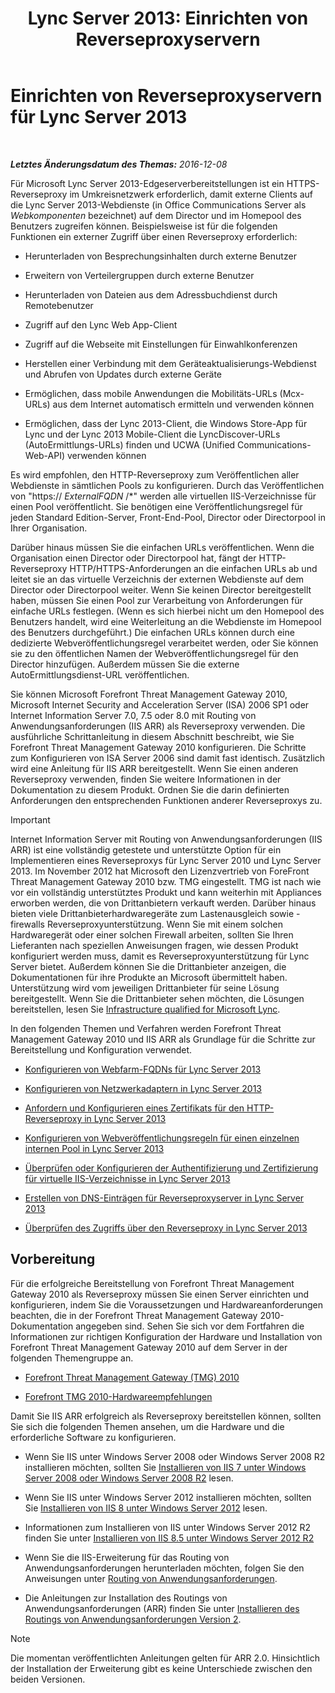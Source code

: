 ﻿---
title: 'Lync Server 2013: Einrichten von Reverseproxyservern'
TOCTitle: Einrichten von Reverseproxyservern
ms:assetid: 00bc138a-243f-4389-bfa5-9c62fcc95132
ms:mtpsurl: https://technet.microsoft.com/de-de/library/Gg398069(v=OCS.15)
ms:contentKeyID: 49292977
ms.date: 12/10/2016
mtps_version: v=OCS.15
ms.translationtype: HT
---

# Einrichten von Reverseproxyservern für Lync Server 2013

 

_**Letztes Änderungsdatum des Themas:** 2016-12-08_

Für Microsoft Lync Server 2013-Edgeserverbereitstellungen ist ein HTTPS-Reverseproxy im Umkreisnetzwerk erforderlich, damit externe Clients auf die Lync Server 2013-Webdienste (in Office Communications Server als *Webkomponenten* bezeichnet) auf dem Director und im Homepool des Benutzers zugreifen können. Beispielsweise ist für die folgenden Funktionen ein externer Zugriff über einen Reverseproxy erforderlich:

  - Herunterladen von Besprechungsinhalten durch externe Benutzer

  - Erweitern von Verteilergruppen durch externe Benutzer

  - Herunterladen von Dateien aus dem Adressbuchdienst durch Remotebenutzer

  - Zugriff auf den Lync Web App-Client

  - Zugriff auf die Webseite mit Einstellungen für Einwahlkonferenzen

  - Herstellen einer Verbindung mit dem Geräteaktualisierungs-Webdienst und Abrufen von Updates durch externe Geräte

  - Ermöglichen, dass mobile Anwendungen die Mobilitäts-URLs (Mcx-URLs) aus dem Internet automatisch ermitteln und verwenden können

  - Ermöglichen, dass der Lync 2013-Client, die Windows Store-App für Lync und der Lync 2013 Mobile-Client die LyncDiscover-URLs (AutoErmittlungs-URLs) finden und UCWA (Unified Communications-Web-API) verwenden können

Es wird empfohlen, den HTTP-Reverseproxy zum Veröffentlichen aller Webdienste in sämtlichen Pools zu konfigurieren. Durch das Veröffentlichen von "https:// *ExternalFQDN* /\*" werden alle virtuellen IIS-Verzeichnisse für einen Pool veröffentlicht. Sie benötigen eine Veröffentlichungsregel für jeden Standard Edition-Server, Front-End-Pool, Director oder Directorpool in Ihrer Organisation.

Darüber hinaus müssen Sie die einfachen URLs veröffentlichen. Wenn die Organisation einen Director oder Directorpool hat, fängt der HTTP-Reverseproxy HTTP/HTTPS-Anforderungen an die einfachen URLs ab und leitet sie an das virtuelle Verzeichnis der externen Webdienste auf dem Director oder Directorpool weiter. Wenn Sie keinen Director bereitgestellt haben, müssen Sie einen Pool zur Verarbeitung von Anforderungen für einfache URLs festlegen. (Wenn es sich hierbei nicht um den Homepool des Benutzers handelt, wird eine Weiterleitung an die Webdienste im Homepool des Benutzers durchgeführt.) Die einfachen URLs können durch eine dedizierte Webveröffentlichungsregel verarbeitet werden, oder Sie können sie zu den öffentlichen Namen der Webveröffentlichungsregel für den Director hinzufügen. Außerdem müssen Sie die externe AutoErmittlungsdienst-URL veröffentlichen.

Sie können Microsoft Forefront Threat Management Gateway 2010, Microsoft Internet Security and Acceleration Server (ISA) 2006 SP1 oder Internet Information Server 7.0, 7.5 oder 8.0 mit Routing von Anwendungsanforderungen (IIS ARR) als Reverseproxy verwenden. Die ausführliche Schrittanleitung in diesem Abschnitt beschreibt, wie Sie Forefront Threat Management Gateway 2010 konfigurieren. Die Schritte zum Konfigurieren von ISA Server 2006 sind damit fast identisch. Zusätzlich wird eine Anleitung für IIS ARR bereitgestellt. Wenn Sie einen anderen Reverseproxy verwenden, finden Sie weitere Informationen in der Dokumentation zu diesem Produkt. Ordnen Sie die darin definierten Anforderungen den entsprechenden Funktionen anderer Reverseproxys zu.


> [!IMPORTANT]
> Internet Information Server mit Routing von Anwendungsanforderungen (IIS ARR) ist eine vollständig getestete und unterstützte Option für ein Implementieren eines Reverseproxys für Lync Server 2010 und Lync Server 2013. Im November 2012 hat Microsoft den Lizenzvertrieb von ForeFront Threat Management Gateway 2010 bzw. TMG eingestellt. TMG ist nach wie vor ein vollständig unterstütztes Produkt und kann weiterhin mit Appliances erworben werden, die von Drittanbietern verkauft werden. Darüber hinaus bieten viele Drittanbieterhardwaregeräte zum Lastenausgleich sowie -firewalls Reverseproxyunterstützung. Wenn Sie mit einem solchen Hardwaregerät oder einer solchen Firewall arbeiten, sollten Sie Ihren Lieferanten nach speziellen Anweisungen fragen, wie dessen Produkt konfiguriert werden muss, damit es Reverseproxyunterstützung für Lync Server bietet. Außerdem können Sie die Drittanbieter anzeigen, die Dokumentationen für ihre Produkte an Microsoft übermittelt haben. Unterstützung wird vom jeweiligen Drittanbieter für seine Lösung bereitgestellt. Wenn Sie die Drittanbieter sehen möchten, die Lösungen bereitstellen, lesen Sie <A href="http://go.microsoft.com/fwlink/?linkid=268730">Infrastructure qualified for Microsoft Lync</A>.



In den folgenden Themen und Verfahren werden Forefront Threat Management Gateway 2010 und IIS ARR als Grundlage für die Schritte zur Bereitstellung und Konfiguration verwendet.

  - [Konfigurieren von Webfarm-FQDNs für Lync Server 2013](lync-server-2013-configure-web-farm-fqdns.md)

  - [Konfigurieren von Netzwerkadaptern in Lync Server 2013](lync-server-2013-configure-network-adapters.md)

  - [Anfordern und Konfigurieren eines Zertifikats für den HTTP-Reverseproxy in Lync Server 2013](lync-server-2013-request-and-configure-a-certificate-for-your-reverse-http-proxy.md)

  - [Konfigurieren von Webveröffentlichungsregeln für einen einzelnen internen Pool in Lync Server 2013](lync-server-2013-configure-web-publishing-rules-for-a-single-internal-pool.md)

  - [Überprüfen oder Konfigurieren der Authentifizierung und Zertifizierung für virtuelle IIS-Verzeichnisse in Lync Server 2013](lync-server-2013-verify-or-configure-authentication-and-certification-on-iis-virtual-directories.md)

  - [Erstellen von DNS-Einträgen für Reverseproxyserver in Lync Server 2013](lync-server-2013-create-dns-records-for-reverse-proxy-servers.md)

  - [Überprüfen des Zugriffs über den Reverseproxy in Lync Server 2013](lync-server-2013-verify-access-through-your-reverse-proxy.md)

## Vorbereitung

Für die erfolgreiche Bereitstellung von Forefront Threat Management Gateway 2010 als Reverseproxy müssen Sie einen Server einrichten und konfigurieren, indem Sie die Voraussetzungen und Hardwareanforderungen beachten, die in der Forefront Threat Management Gateway 2010-Dokumentation angegeben sind. Sehen Sie sich vor dem Fortfahren die Informationen zur richtigen Konfiguration der Hardware und Installation von Forefront Threat Management Gateway 2010 auf dem Server in der folgenden Themengruppe an.

  - [Forefront Threat Management Gateway (TMG) 2010](http://go.microsoft.com/fwlink/?linkid=291292)

  - [Forefront TMG 2010-Hardwareempfehlungen](http://go.microsoft.com/fwlink/?linkid=291293)

Damit Sie IIS ARR erfolgreich als Reverseproxy bereitstellen können, sollten Sie sich die folgenden Themen ansehen, um die Hardware und die erforderliche Software zu konfigurieren.

  - Wenn Sie IIS unter Windows Server 2008 oder Windows Server 2008 R2 installieren möchten, sollten Sie [Installieren von IIS 7 unter Windows Server 2008 oder Windows Server 2008 R2](http://go.microsoft.com/fwlink/?linkid=291296) lesen.

  - Wenn Sie IIS unter Windows Server 2012 installieren möchten, sollten Sie [Installieren von IIS 8 unter Windows Server 2012](http://go.microsoft.com/fwlink/?linkid=291297) lesen.

  - Informationen zum Installieren von IIS unter Windows Server 2012 R2 finden Sie unter [Installieren von IIS 8.5 unter Windows Server 2012 R2](http://go.microsoft.com/fwlink/?linkid=330687)

  - Wenn Sie die IIS-Erweiterung für das Routing von Anwendungsanforderungen herunterladen möchten, folgen Sie den Anweisungen unter [Routing von Anwendungsanforderungen](http://go.microsoft.com/fwlink/?linkid=291298).

  - Die Anleitungen zur Installation des Routings von Anwendungsanforderungen (ARR) finden Sie unter [Installieren des Routings von Anwendungsanforderungen Version 2](http://go.microsoft.com/fwlink/?linkid=291299).
    

  > [!NOTE]
  > Die momentan veröffentlichten Anleitungen gelten für ARR 2.0. Hinsichtlich der Installation der Erweiterung gibt es keine Unterschiede zwischen den beiden Versionen.


